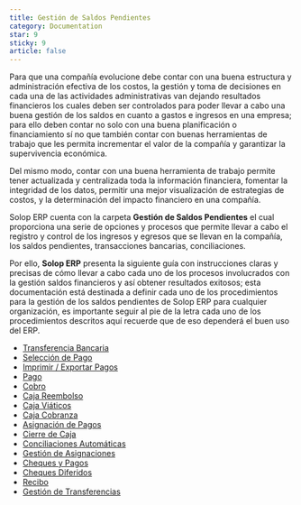 ```yaml
---
title: Gestión de Saldos Pendientes
category: Documentation
star: 9
sticky: 9
article: false
---
```


Para que una compañía evolucione debe contar con una buena estructura y administración efectiva de los costos, la gestión y toma de decisiones en cada una de las actividades administrativas van dejando resultados financieros los cuales deben ser controlados para poder llevar a cabo una buena gestión de los saldos en cuanto a gastos e ingresos en una empresa; para ello deben contar no solo con una buena planificación o financiamiento sí no que también contar con buenas herramientas de trabajo que les permita incrementar el valor de la compañía y garantizar la supervivencia económica.

Del mismo modo, contar con una buena herramienta de trabajo permite tener actualizada y centralizada toda la información financiera, fomentar la integridad de los datos, permitir una mejor visualización de estrategias de costos, y la determinación del impacto financiero en una compañía.

Solop ERP cuenta con la carpeta **Gestión de Saldos Pendientes** el cual proporciona una serie de opciones y procesos que permite llevar a cabo el registro y control de los ingresos y egresos que se llevan en la compañía, los saldos pendientes, transacciones bancarias, conciliaciones.

Por ello, **Solop ERP** presenta la siguiente guía con instrucciones claras y precisas de cómo llevar a cabo cada uno de los procesos involucrados con la gestión saldos financieros y así obtener resultados exitosos; esta documentación está destinada a definir cada uno de los procedimientos para la gestión de los saldos pendientes de Solop ERP para cualquier organización, es importante seguir al pie de la letra cada uno de los procedimientos descritos aquí recuerde que de eso dependerá el buen uso del ERP.

- [Transferencia Bancaria](transfer)
- [Selección de Pago](selection)
- [Imprimir / Exportar Pagos](print)
- [Pago](pay)
- [Cobro](payment)
- [Caja Reembolso](refund-box)
- [Caja Viáticos](travel-box)
- [Caja Cobranza](collection-box)
- [Asignación de Pagos](assignment)
- [Cierre de Caja](close-box)
- [Conciliaciones Automáticas](reconciliation)
- [Gestión de Asignaciones](assignment-management)
- [Cheques y Pagos](checks-and-payments)
- [Cheques Diferidos](deferred-checks)
- [Recibo](Receipt)
- [Gestión de Transferencias](transfer-management)